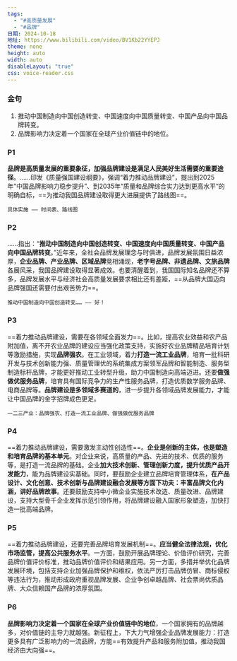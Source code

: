 ```yaml
---
tags:
  - "#高质量发展"
  - "#品牌"
日期: 2024-10-18
地址: https://www.bilibili.com/video/BV1Kb22YYEPJ
theme: none
height: auto
width: auto
disableLayout: "true"
css: voice-reader.css
---
```


### 金句

1. 推动中国制造向中国创造转变、中国速度向中国质量转变、中国产品向中国品牌转变。
2. 品牌影响力决定着一个国家在全球产业价值链中的地位。

### P1

**品牌是高质量发展的重要象征，加强品牌建设是满足人民美好生活需要的重要途径**。……印发《质量强国建设纲要》，强调“着力推动品牌建设”，提出到2025 年“中国品牌影响力稳步提升”、到2035年“质量和品牌综合实力达到更高水平”的明确自标，==为推动我国品牌建设取得更大进展提供了路线图==。

	具体实施 —— 时间表、路线图
### P2

……指出：“**推动中国制造向中国创造转变、中国速度向中国质量转变、中国产品向中国品牌转变**。”近年来，全社会品牌发展理念与时俱进，品牌发展氛围日益浓厚，**企业品牌、产业品牌、区域品牌**竞相涌现，**老字号品牌、非遗品牌、文旅品牌**各展风采，我国品牌建设取得显著成效。也要清醒着到，我国国际知名品牌还不算多，品牌发展水平与经济社会高质量发展要求相比还有差距，==从品牌大国迈向品牌强国还需要付出艰苦势力==。

	推动中国制造向中国创造转变…… —— 好！
### P3

==着力推动品牌建设，需要在各领域全面发力==。比如，提高农业效益和农产品附加值，离不开农业品牌的建设应当强化政策支持，实施好农业品牌精品培育计划等激励措施，实现**品牌强农**。在工业领域，着力**打造一流工业品牌**，培育一批科研开发与技术创新能力强、质量管理优的系统集成方案领军品牌和智能制造、服务型制造标杆品牌，才能更好推动工业转型升级，助力中国制造向高端迈进。还要**做强做优服务品牌**，培育具有国际竞争力的生产性服务品牌，打造优质数学服务品牌、电商品牌等。**品牌建设是多领域多赛道的**，进一步提升各领域品牌发展能力，才能让中国品牌的金字招牌成色更足。

	一二三产业：品牌强农、打造一流工业品牌、做强做优服务品牌
### P4

==着力推动品牌建设，需要激发主动性创造性==。**企业是创新的主体，也是塑造和培育品牌的基本单元**。对企业来说，高质量的产品、先进的技术、优质的服务等，是打造一流品牌的基础。企业**加大技术创新、管理创新力度，提升优质产品开发能力**，能为品牌建设实基础。同时，要鼓励企业建立品牌培育管理体系，**在产品设计、文化创意、技术创新与品牌建设融合发展等方面下功夫：丰富品牌文化内涵，讲好品牌故事**。还要鼓励支持中小微企业实施技术改造、质量改进、品牌建设，支持大型骨千企业发挥示范引领作用，将品牌建设融入国家形象塑造，加快打造一批高端品牌。

	
### P5

==着力推动品牌建设，还要完善品牌培育发展机制==。**应当健全法律法规，优化市场监管，提高公共服务水平**。一方面，鼓励开展品牌理论、价值评价研究，完善品牌价值评价标准，推动品牌价值评价和结果应用。另一方面，多措并举优化品牌发展环境，包括支持企业加强品牌保护和维权，依法严厉打击品牌仿冒、商标侵权等违法行为，推动形成政府重视品牌发展、企业争创卓越品牌、社会票尚优质品牌、大众信赖国产品牌的浓厚氛围。

	
### P6

**品牌影响力决定着一个国家在全球产业价值链中的地位**，一个国家拥有的品牌越多，对价值链的主导力就越强。新征程上，下大力气增强企业品牌发展能力：打造更多具有广泛影响力的一流品牌，方能==有效提升产品和服务附加值，推动我国经济由大向强==。

	


